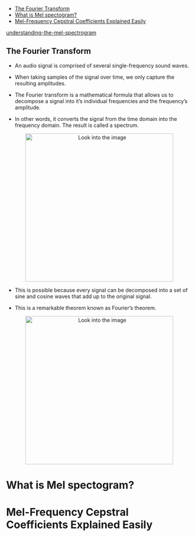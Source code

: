 <!--ts-->
   * [The Fourier Transform](#the-fourier-transform)
* [What is Mel spectogram?](#what-is-mel-spectogram)
* [Mel-Frequency Cepstral Coefficients Explained Easily](#mel-frequency-cepstral-coefficients-explained-easily)

<!-- Created by https://github.com/ekalinin/github-markdown-toc -->
<!-- Added by: gil_diy, at: Sat 01 Apr 2023 02:44:22 PM IDT -->

<!--te-->



[understanding-the-mel-spectrogram](https://medium.com/analytics-vidhya/understanding-the-mel-spectrogram-fca2afa2ce53)


## 


## The Fourier Transform

* An audio signal is comprised of several single-frequency sound waves.

* When taking samples of the signal over time, we only capture the resulting amplitudes. 

* The Fourier transform is a mathematical formula that allows us to decompose a signal into it’s individual frequencies and the frequency’s amplitude. 

* In other words, it converts the signal from the time domain into the frequency domain. The result is called a spectrum.

<p align="center">
  <img width="400" src="/home/gil_diy/customized-workspace/Ubuntu/useful-resources/images/audio/fourier_transform.jpg" title="Look into the image">
</p>


* This is possible because every signal can be decomposed into a set of sine and cosine waves that add up to the original signal. 

* This is a remarkable theorem known as Fourier’s theorem.

<p align="center">
  <img width="400" src="/home/gil_diy/customized-workspace/Ubuntu/useful-resources/images/audio/Signal.png" title="Look into the image">
</p>


# What is Mel spectogram?




# Mel-Frequency Cepstral Coefficients Explained Easily